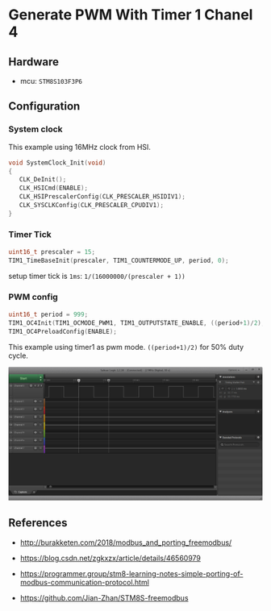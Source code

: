 # Generate PWM With Timer 1 Chanel 4

## Hardware
- mcu: `STM8S103F3P6`

## Configuration

### System clock

This example using 16MHz clock from HSI.

```c
void SystemClock_Init(void)
{
   CLK_DeInit();
   CLK_HSICmd(ENABLE);
   CLK_HSIPrescalerConfig(CLK_PRESCALER_HSIDIV1);
   CLK_SYSCLKConfig(CLK_PRESCALER_CPUDIV1);
}
```

### Timer Tick

```c
uint16_t prescaler = 15;
TIM1_TimeBaseInit(prescaler, TIM1_COUNTERMODE_UP, period, 0);
```

setup timer tick is `1ms`: `1/(16000000/(prescaler + 1))`


### PWM config

```c
uint16_t period = 999;
TIM1_OC4Init(TIM1_OCMODE_PWM1, TIM1_OUTPUTSTATE_ENABLE, ((period+1)/2), TIM1_OCPOLARITY_HIGH, TIM1_OCIDLESTATE_RESET);
TIM1_OC4PreloadConfig(ENABLE);
```

This example using timer1 as pwm mode. 
`((period+1)/2)` for 50% duty cycle.

![50 percent duty cycle](docs/pwm_50percent_1ms.png)


## References

- http://burakketen.com/2018/modbus_and_porting_freemodbus/

- https://blog.csdn.net/zgkxzx/article/details/46560979

- https://programmer.group/stm8-learning-notes-simple-porting-of-modbus-communication-protocol.html

- https://github.com/Jian-Zhan/STM8S-freemodbus